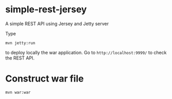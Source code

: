 # simple-rest-jersey

A simple REST API using Jersey and Jetty server

Type

```
mvn jetty:run
```

to deploy locally the war application. Go to `http://localhost:9999/` to check the REST API.

# Construct war file

```
mvn war:war
```
